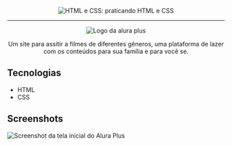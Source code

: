 
<p align="center"> <img src="https://imgur.com/BASzVop.png" alt="HTML e CSS: praticando HTML e CSS"> </p>

<hr>

<p align="center"> <img src="https://github.com/MonicaHillman/aluraplus/blob/aula04/img/Logo.png?raw=true" alt="Logo da alura plus"> </p>
<p align="center">Um site para assitir a filmes de diferentes gêneros, uma plataforma de lazer com os conteúdos para sua família e para vocẽ se.</p>

## Tecnologias
* HTML
* CSS

## Screenshots
![Screenshot da tela inicial do Alura Plus](https://imgur.com/nKUf7MK.png)
